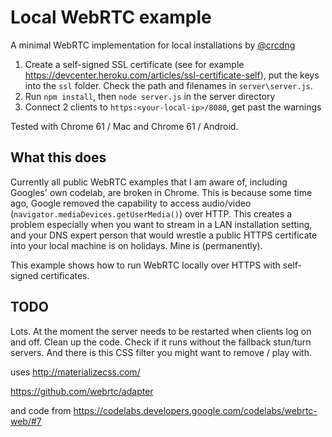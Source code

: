 # Local WebRTC example

A minimal WebRTC implementation for local installations
by [@crcdng](https://twitter.com/crcdng)

1. Create a self-signed SSL certificate (see for example https://devcenter.heroku.com/articles/ssl-certificate-self), put the keys into the `ssl` folder. Check the path and filenames in `server\server.js`.
2. Run `npm install`, then `node server.js` in the server directory
3. Connect 2 clients to `https:<your-local-ip>/8080`, get past the warnings

Tested with Chrome 61 / Mac and Chrome 61 / Android.

## What this does

Currently all public WebRTC examples that I am aware of, including Googles' own codelab, are broken in Chrome. This is because some time ago, Google removed the capability to access audio/video (`navigator.mediaDevices.getUserMedia()`) over HTTP. This creates a problem especially when you want to stream in a LAN installation setting, and your DNS expert person that would wrestle a public HTTPS certificate into your local machine is on holidays. Mine is (permanently).   

This example shows how to run WebRTC locally over HTTPS with self-signed certificates.

## TODO

Lots. At the moment the server needs to be restarted when clients log on and off.
Clean up the code. Check if it runs without the fallback stun/turn servers. And there is this CSS filter you might want to remove / play with.

uses
http://materializecss.com/

https://github.com/webrtc/adapter

and code from
https://codelabs.developers.google.com/codelabs/webrtc-web/#7
